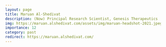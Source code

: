 ```yaml
---
layout: page
title: Maruan Al-Shedivat
description: (Now) Principal Research Scientist, Genesis Therapeutics
img: https://maruan.alshedivat.com/assets/img/maruan-headshot-2021.jpeg
importance: 12
category: past
redirect: https://maruan.alshedivat.com/
---
```


